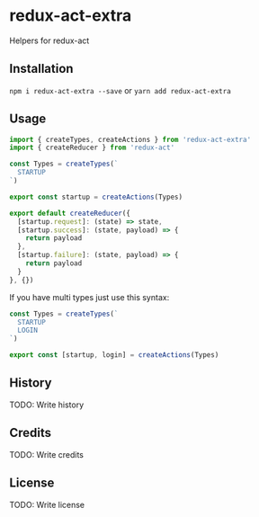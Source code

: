 # redux-act-extra

Helpers for redux-act

## Installation

`npm i redux-act-extra --save`
or
`yarn add redux-act-extra`

## Usage

```javascript
import { createTypes, createActions } from 'redux-act-extra'
import { createReducer } from 'redux-act'

const Types = createTypes(`
  STARTUP
`)

export const startup = createActions(Types)

export default createReducer({
  [startup.request]: (state) => state,
  [startup.success]: (state, payload) => {
    return payload
  },
  [startup.failure]: (state, payload) => {
    return payload
  }
}, {})
```

If you have multi types just use this syntax:
```javascript
const Types = createTypes(`
  STARTUP
  LOGIN
`)

export const [startup, login] = createActions(Types)
```
## History

TODO: Write history

## Credits

TODO: Write credits

## License

TODO: Write license
